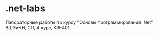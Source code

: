 # .net-labs
Лабораторные работы по курсу "Основы программирования .Net"  
ВШЭиКН, СП, 4 курс, КЭ-401
